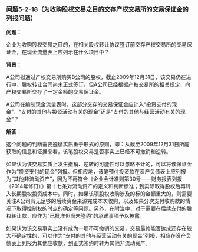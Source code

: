### 问题5-2-18（为收购股权交易之目的交存产权交易所的交易保证金的列报问题）

**问题：**

企业为收购股权交易之目的，在相关股权转让协议签订前交存产权交易所的交易保证金，在现金流量表上应列示在什么项目中？

**背景：**

A公司拟通过产权交易所购买B公司的股权，截止2009年12月31日，该交易仍在进行中，股权转让合同尚未正式签订，但A公司已经根据产权交易所的相关规定，向产权交易所交存了一定金额的交易保证金。

A公司在编制现金流量表时，这部分交存的交易保证金应计入“投资支付的现金”、“支付的其他与投资活动有关的现金”还是“支付的其他与经营活动有关的现金”？

**解答：**

这个问题的判断需要遵循实质重于形式的原则，即：从截至2009年12月31日所能获取的信息和证据来看，该笔股权交易是否事实上已经不可撤销和逆转。

如果认为该交易实质上发生撤销、逆转的可能性可以忽略不计的，可以将该保证金作为“投资支付的现金”列报。但相应地，该笔预付投资款在资产负债表上应列报为“其他非流动资产”，因为不再符合《企业会计准则第30号——财务报表列报（2014年修订）》第十七条对流动资产的定义和判断标准；到实际取得股权后再转入长期股权投资成本中。同时，如果该项股权收购涉及的标的金额重大的，则需要关注A公司有无足够的后续资金来源完成本次收购，以及如果分次支付收购款的情况下取得控制权的时点的确定等问题。另外，在附注中，对于需要在后续支付的股权转让款，应作为“已批准但尚未签约”的承诺事项予以披露。

如果认为该交易事实上没有成为一项不可撤销的交易，交易最终能否达成还存在较大不确定性的，可以作为“支付的其他与经营活动有关的现金”列报，相应在资产负债表上列报为其他应收款，到正式签约时转为其他非流动资产。